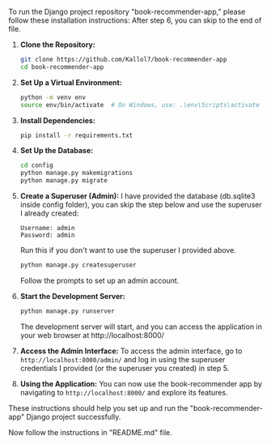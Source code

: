 To run the Django project repository "book-recommender-app," please follow these installation instructions:
After step 6, you can skip to the end of file.

1. **Clone the Repository:**
      ```bash
      git clone https://github.com/Kallol7/book-recommender-app
      cd book-recommender-app
      ```

2. **Set Up a Virtual Environment:**
      ```bash
      python -m venv env
      source env/bin/activate  # On Windows, use: .\env\Scripts\activate
      ```

3. **Install Dependencies:**
      ```bash
      pip install -r requirements.txt
      ```

4. **Set Up the Database:**
      ```bash
      cd config
      python manage.py makemigrations
      python manage.py migrate
      ```

5. **Create a Superuser (Admin):**
      I have provided the database (db.sqlite3 inside config folder), you can 
      skip the step below and use the superuser I already created:
      ```
      Username: admin
      Password: admin
      ```
      Run this if you don't want to use the superuser I provided above.
      ```bash
      python manage.py createsuperuser
      ```
      Follow the prompts to set up an admin account.

7. **Start the Development Server:**
      ```bash
      python manage.py runserver
      ```
   The development server will start, 
   and you can access the application in your web browser at http://localhost:8000/

8. **Access the Admin Interface:**
   To access the admin interface, go to `http://localhost:8000/admin/` and
   log in using the superuser credentials I provided (or the superuser you created) in step 5.

10. **Using the Application:**
   You can now use the book-recommender app by navigating to `http://localhost:8000/` and explore its features.

These instructions should help you set up and run the "book-recommender-app" Django project successfully.

Now follow the instructions in "README.md" file.
